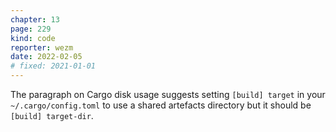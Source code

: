 ```yaml
---
chapter: 13
page: 229
kind: code
reporter: wezm
date: 2022-02-05
# fixed: 2021-01-01
---
```

The paragraph on Cargo disk usage suggests setting `[build] target` in your `~/.cargo/config.toml` to use a shared artefacts directory but it should be `[build] target-dir`.
